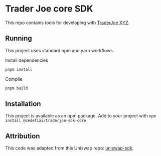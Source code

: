 # Trader Joe core SDK

This repo contains tools for developing with [TraderJoe XYZ](https://www.traderjoexyz.com).

## Running

This project uses standard npm and yarn workflows.

Install dependencies

```sh
pnpm install
```

Compile

```sh
pnpm build
```

## Installation

This project is available as an npm package. Add to your project with `npm install @cedefiai/traderjoe-sdk-core`

## Attribution

This code was adapted from this Uniswap repo: [uniswap-sdk](https://github.com/Uniswap/sdk).
